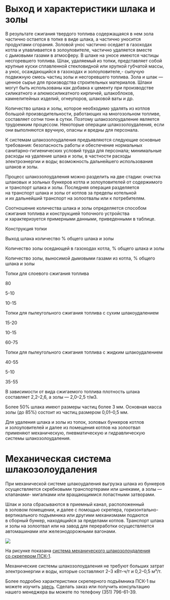 # Выход и характеристики шлака и золы

В результате сжигания твердого топлива содержащаяся в нем зола частично
остается в топке в виде шлака, а частично уносится продуктами сгорания.
Золовой унос частично оседает в газоходах котла и улавливается в
золоуловителе, частично удаляется вместе с дымовыми газами в атмосферу. В
шлаке на уносе имеются частицы несгоревшего топлива. Шлак, удаляемый из топки,
представляет собой крупные куски сплавленной стекловидной или хрупкой губчатой
массы, а унос, осаждающийся в газоходах и золоуловителе,- сыпучую подвижную
смесь частиц золы и несгоревшего топлива. Зола и шлак — ценное сырье для
производства строительных материалов. Шлаки могут быть использованы как
добавка к цементу при производстве силикатного и алюмосиликатного кирпичей,
шлакоблоков, камнелитейных изделий, огнеупоров, шлаковой ваты и др.

Количество шлака и золы, которое необходимо удалять из котлов большой
производительности, работающих на многозольном топливе, составляет сотни тонн
в сутки. Поэтому шлакозолоудаление является трудоемким процессом. Некоторые
операции шлакозолоудаления, если они выполняются вручную, опасны и вредны для
персонала.

К системам шлакозолоудаления предъявляются следующие основные требования:
безопасность работы и обеспечение нормальных санитарно-гигиенических условий
труда для персонала; минимальные расходы на удаление шлака и золы, в частности
расходы электроэнергии и воды; возможность дальнейшего использования шлаков и
золы.

Процесс шлакозолоудаления можно разделить на две стадии: очистка шлаковых и
зольных бункеров котла и золоуловителей от содержимого и транспорт шлака и
золы. Последняя операция разделяется на транспорт шлака и золы от котлов за
пределы котельной и их дальнейший транспорт на золоотвалы или к потребителям.

Соотношение количества шлака и золы определяется способом сжигания топлива и
конструкцией топочного устройства и характеризуется примерными данными,
приведенными в таблице.

Конструкция топки

Выход шлака количество % общего шлака и золы

Количество золы оседающей в газоходах котла, % общего шлака и золы

Количество золы, выносимой дымовыми газами из котла, % общего шлака и золы

Топки для слоевого сжигания топлива

80

5-10

10-15

Топки для пылеугольного сжигания топлива с сухим шлакоудалением

15-20

10-15

60-75

Топки для пылеугольного сжигания топлива с жидким шлакоудалением

40-55

5-10

35-55

В зависимости от вида сжигаемого топлива плотность шлака составляет 2,2–2,6, а
золы — 2,0–2,5 т/м3.

Более 50% шлака имеют размеры частиц более 3 мм. Основная масса золы (до 85%)
состоит из частиц размером 0,01–0,5 мм.

Для удаления шлака и золы из топок, золовых бункеров котлов и золоуловителей и
далее из помещения котлов на золоотвал применяют механическую, пневматическую
и гидравлическую системы шлакозолоудаления.

# Механическая система шлакозолоудаления

При механической системе шлакоудаления выгрузка шлака из бункеров
осуществляется скребковыми транспортерами или шнеками, а золы — клапанами-
мигалками или вращающимися лопастными затворами.

Шлак и зола сбрасываются в приемный канал, расположенный в золовом помещении,
и далее с помощью скрепера, горизонтально-вертикального подъемника или другими
механизмами подаются в сборный бункер, находящийся за пределами котлов.
Транспорт шлака и золы на золоотвал или на завод для переработки
осуществляется автомашинами или железнодорожными вагонами.

![](http://www.teplokomplekt.com/pic/psk1.jpg)

На рисунке показана [система механического шлакозолоудаления со скрепером
ПСК-1](http://www.teplokomplekt.com/shlakoudalenie.shtml).

Механические системы шлакозолоудаления не требуют больших затрат
электроэнергии и воды, которые составляют 2–3 кВт-ч/т и 0,2–0,5 м³/т.

Более подробно характеристики скреперного подъёмника ПСК-1 вы можете изучить
[здесь](http://www.teplokomplekt.com/shlakoudalenie.shtml). Сделать заказ или
получить консультацию нашего менеджера вы можете по телефону (351) 796-61-39.

